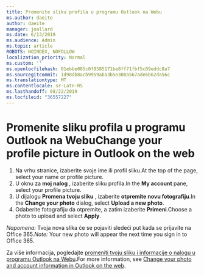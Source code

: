 ```yaml
---
title: Promenite sliku profila u programu Outlook na Webu
ms.author: daeite
author: daeite
manager: joallard
ms.date: 6/13/2019
ms.audience: Admin
ms.topic: article
ROBOTS: NOINDEX, NOFOLLOW
localization_priority: Normal
ms.custom: ''
ms.openlocfilehash: 01ebbe085c0f8585171be8ff71fbf5c09eddc8a7
ms.sourcegitcommit: 1d98db8acb9959aba3b5e308a567ade6b62da56c
ms.translationtype: MT
ms.contentlocale: sr-Latn-RS
ms.lasthandoff: 08/22/2019
ms.locfileid: "36557227"
---
```

# <a name="change-your-profile-picture-in-outlook-on-the-web"></a><span data-ttu-id="fe368-102">Promenite sliku profila u programu Outlook na Webu</span><span class="sxs-lookup"><span data-stu-id="fe368-102">Change your profile picture in Outlook on the web</span></span>

1. <span data-ttu-id="fe368-103">Na vrhu stranice, izaberite svoje ime ili profil sliku.</span><span class="sxs-lookup"><span data-stu-id="fe368-103">At the top of the page, select your name or profile picture.</span></span>
1. <span data-ttu-id="fe368-104">U oknu za **moj nalog** , izaberite sliku profila.</span><span class="sxs-lookup"><span data-stu-id="fe368-104">In the **My account** pane, select your profile picture.</span></span>
1. <span data-ttu-id="fe368-105">U dijalogu **Promena tvoju sliku** , izaberite **otpremite novu fotografiju**.</span><span class="sxs-lookup"><span data-stu-id="fe368-105">In the **Change your photo** dialog, select **Upload a new photo**.</span></span>
1. <span data-ttu-id="fe368-106">Odaberite fotografiju da otpremite, a zatim izaberite **Primeni**.</span><span class="sxs-lookup"><span data-stu-id="fe368-106">Choose a photo to upload and select **Apply**.</span></span>

<span data-ttu-id="fe368-107">*Napomena:* Tvoja nova slika će se pojaviti sledeći put kada se prijavite na Office 365.</span><span class="sxs-lookup"><span data-stu-id="fe368-107">*Note:* Your new photo will appear the next time you sign in to Office 365.</span></span>

<span data-ttu-id="fe368-108">Za više informacija, pogledajte [promeniti tvoju sliku i informacije o nalogu u programu Outlook na Webu](https://support.office.com/article/b2dbb289-851d-4bed-93c3-3e136f5659ec).</span><span class="sxs-lookup"><span data-stu-id="fe368-108">For more information, see [Change your photo and account information in Outlook on the web](https://support.office.com/article/b2dbb289-851d-4bed-93c3-3e136f5659ec).</span></span>